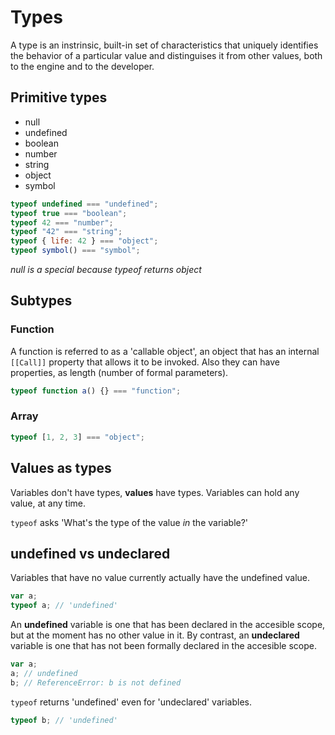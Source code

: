 # Types

A type is an instrinsic, built-in set of characteristics that uniquely identifies the behavior of a particular value and distinguises it from other values, both to the engine and to the developer.

## Primitive types

- null
- undefined
- boolean
- number
- string
- object
- symbol

```js
typeof undefined === "undefined";
typeof true === "boolean";
typeof 42 === "number";
typeof "42" === "string";
typeof { life: 42 } === "object";
typeof symbol() === "symbol";
```

_null is a special because typeof returns object_

## Subtypes

### Function

A function is referred to as a 'callable object', an object that has an internal `[[Call]]` property that allows it to be invoked. Also they can have properties, as length (number of formal parameters).

```js
typeof function a() {} === "function";
```

### Array

```js
typeof [1, 2, 3] === "object";
```

## Values as types

Variables don't have types, **values** have types. Variables can hold any value, at any time.

`typeof` asks 'What's the type of the value _in_ the variable?'

## undefined vs undeclared

Variables that have no value currently actually have the undefined value.

```js
var a;
typeof a; // 'undefined'
```

An **undefined** variable is one that has been declared in the accesible scope, but at the moment has no other value in it. By contrast, an **undeclared** variable is one that has not been formally declared in the accesible scope.

```js
var a;
a; // undefined
b; // ReferenceError: b is not defined
```

`typeof` returns 'undefined' even for 'undeclared' variables.

```js
typeof b; // 'undefined'
```
